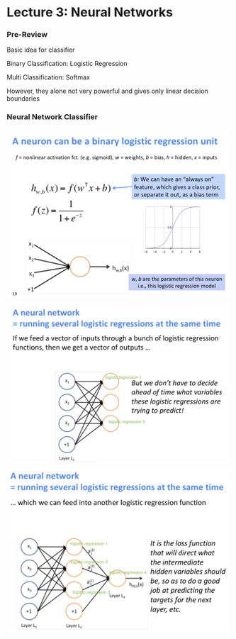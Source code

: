 # Lecture 3: Neural Networks



### Pre-Review

Basic idea for classifier

Binary Classification:  Logistic Regression

Multi Classification: Softmax

However, they alone not very powerful and gives only linear decision boundaries  

### Neural Network Classifier

![image-20200309103232865](img/image-20200309103232865.png)

![image-20200309103310096](img/image-20200309103310096.png)

![image-20200309103408947](img/image-20200309103408947.png)

